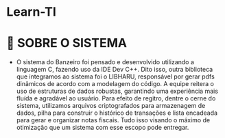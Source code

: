 # Learn-TI

# :speech_balloon: SOBRE O SISTEMA

* O sistema do Banzeiro foi pensado e desenvolvido utilizando a linguagem C, fazendo uso da IDE Dev C++. Dito isso, outra biblioteca que integramos ao sistema foi o LIBHARU, responsável por gerar pdfs dinâmicos de acordo com a modelagem do código. A equipe reitera o uso de estruturas de dados robustas, garantindo uma experiência mais fluída e agradável ao usuário. Para efeito de regitro, dentre o cerne do sistema, utilizamos arquivos criptografados para armazenagem de dados, pilha para construir o histórico de transações e lista encadeada para gerar e organizar notas fiscais. Tudo isso visando o máximo de otimização que um sistema com esse escopo pode entregar.

